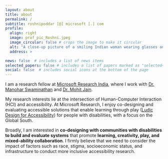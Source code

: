 ```yaml
---
layout: about
title: about
permalink: /
subtitle: roshnipoddar [@] microsoft [.] com
profile:
  align: right
  image: prof_pic_Roshni.jpeg
  image_circular: false # crops the image to make it circular
  alt: "A close-up picture of a smiling Indian woman wearing glasses and a dark brown coat with a fur collar."
  address: >

news: false  # includes a list of news items
selected_papers: false # includes a list of papers marked as "selected={true}"
social: false  # includes social icons at the bottom of the page
---
```

I am a research fellow at [Microsoft Research India](https://www.microsoft.com/en-us/research/lab/microsoft-research-india/), where I work with [Dr. Manohar Swaminathan](https://www.microsoft.com/en-us/research/people/swmanohmicrosoft-com/) and [Dr. Mohit Jain](https://mohitjaindr.github.io/).

My research interests lie at the intersection of Human-Computer Interaction (HCI) and accessibility. 
At Microsoft Research, I enjoy co-designing and evaluating accessible solutions that enable learning through play ([Ludic Design for Accessibility](https://www.ludicdesign.org/)) for people with disabilities, with a focus on the Global South.


Broadly, I am interested in
<b>co-designing with communities with disabilities to build and evaluate systems</b> that promote <b>learning,
creativity, play, and mixed-ability collaboration</b>. I firmly believe that we need to consider the impact of factors such as race, stigma, socioeconomic
status, and infrastructure to conduct more inclusive accessibility research.

<!-- Broadly, my interest lies in systems that promote <b>learning, creativity, and play</b> and am looking forward to leverage advanced technologies like <b>generative AI</b> for this purpose. I firmly believe that we need to consider the <b>impact of factors such as race, socioeconomic status, stigma, education level, and infrastructure</b> to conduct more inclusive accessibility research.  -->




<!-- During my PhD, I am excited to collaborate and co-design with diverse communities with disabilities to build and evaluate systems that acknowledge and incorporate the complexities of identity and environment.  -->



<!-- Current projects:
1. **SignIt!** - a sign language quiz app co-designed with the DHH community.
2. **SEEDS** - an educational experience delivery system for children with vision impairments.
3. **Jod** - a video conferencing tool to facilitate communication within mixed hearing ability groups. -->



<!-- Currently, my projects involve an Android app called SignIt! It is a sign language-based quiz platform, similar to Kahoot, co-designed with the DHH community. We conducted a mixed-method study with 20 DHH participants to understand the usability, gameplay behavior, social interaction, and learning aspects of the app.

Additionally, I have been working on a project called SEEDS to deliver diverse learning experiences, including quizzes, games, and interactive stories, to children with vision impairments. The goal is to enable them to independently enjoy these experiences either over a feature phone using an Interactive Voice Response (IVR) system or in a classroom. -->



<!-- Write your biography here. Tell the world about yourself. Link to your favorite [subreddit](http://reddit.com). You can put a picture in, too. The code is already in, just name your picture `prof_pic.jpg` and put it in the `img/` folder.

Put your address / P.O. box / other info right below your picture. You can also disable any these elements by editing `profile` property of the YAML header of your `_pages/about.md`. Edit `_bibliography/papers.bib` and Jekyll will render your [publications page](/al-folio/publications/) automatically.

Link to your social media connections, too. This theme is set up to use [Font Awesome icons](http://fortawesome.github.io/Font-Awesome/) and [Academicons](https://jpswalsh.github.io/academicons/), like the ones below. Add your Facebook, Twitter, LinkedIn, Google Scholar, or just disable all of them. -->
